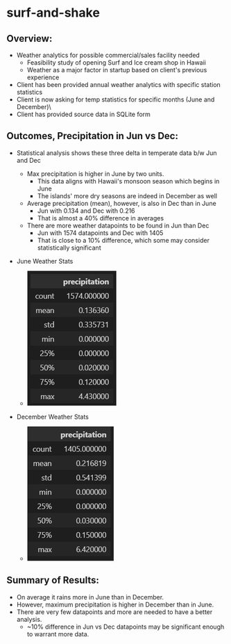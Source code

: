 # surf-and-shake

## Overview:

* Weather analytics for possible commercial/sales facility needed
    * Feasibility study of opening Surf and Ice cream shop in Hawaii
    * Weather as a major factor in startup based on client's previous experience
* Client has been provided annual weather analytics with specific station statistics
* Client is now asking for temp statistics for specific months (June and December)\
* Client has provided source data in SQLite form

## Outcomes, Precipitation in Jun vs Dec:
* Statistical analysis shows these three delta in temperate data b/w Jun and Dec
    * Max precipitation is higher in June by two units. 
        * This data aligns with Hawaii's monsoon season which begins in June
        * The islands' more dry seasons are indeed in December as well
    * Average precipitation (mean), however, is also in Dec than in June
        * Jun with 0.134 and Dec with 0.216
        * That is almost a 40% difference in averages
    * There are more weather datapoints to be found in Jun than Dec
        * Jun with 1574 datapoints and Dec with 1405
        * That is close to a 10% difference, which some may consider statistically significant

* June Weather Stats
    * ![Jun_Weather_Stats](https://github.com/nabilram/surf-and-shake/blob/main/resources/june_temps.PNG)

* December Weather Stats
    * ![Dec_Weather_Stats](https://github.com/nabilram/surf-and-shake/blob/main/resources/dec_temps.PNG)
        
## Summary of Results:
* On average it rains more in June than in December.
* However, maximum precipitation is higher in December than in June.
* There are very few datapoints and more are needed to have a better analysis. 
    * ~10% difference in Jun vs Dec datapoints may be significant enough to warrant more data.